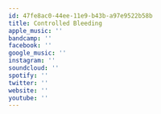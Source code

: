 ```yaml
---
id: 47fe8ac0-44ee-11e9-b43b-a97e9522b58b
title: Controlled Bleeding
apple_music: ''
bandcamp: ''
facebook: ''
google_music: ''
instagram: ''
soundcloud: ''
spotify: ''
twitter: ''
website: ''
youtube: ''
---
```

